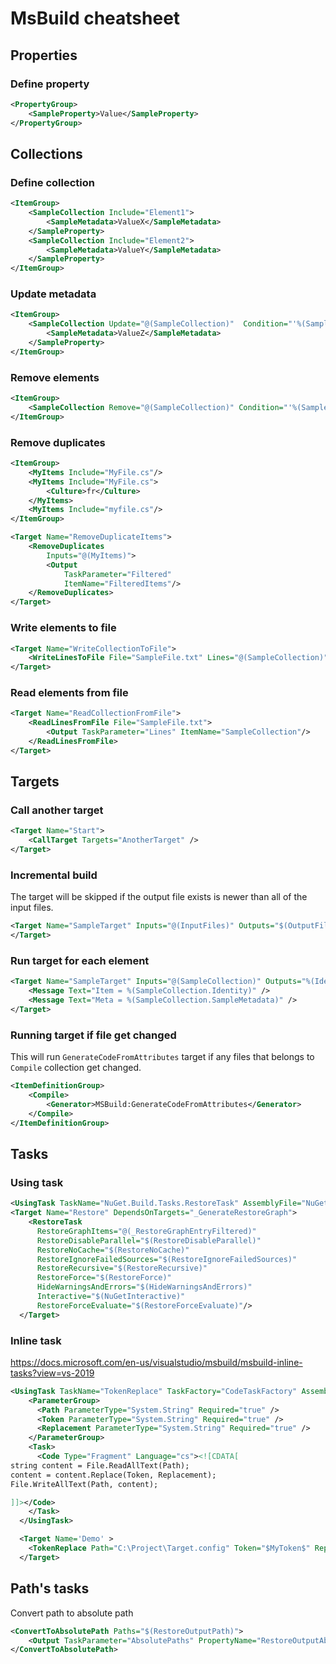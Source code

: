# MsBuild cheatsheet

## Properties

### Define property

```xml
<PropertyGroup>
    <SampleProperty>Value</SampleProperty>
</PropertyGroup>
```

## Collections

### Define collection

```xml
<ItemGroup>
    <SampleCollection Include="Element1">
        <SampleMetadata>ValueX</SampleMetadata>
    </SampleProperty>
    <SampleCollection Include="Element2">
        <SampleMetadata>ValueY</SampleMetadata>
    </SampleProperty>
</ItemGroup>
```

### Update metadata

```xml
<ItemGroup>
    <SampleCollection Update="@(SampleCollection)"  Condition="'%(SampleMetadata)' == 'ValueX'">
        <SampleMetadata>ValueZ</SampleMetadata>
    </SampleProperty>  
</ItemGroup>
```

### Remove elements

```xml
<ItemGroup>
    <SampleCollection Remove="@(SampleCollection)" Condition="'%(SampleMetadata)' == 'ValueX'" />
</ItemGroup>
```

### Remove duplicates

```xml
<ItemGroup>
    <MyItems Include="MyFile.cs"/>
    <MyItems Include="MyFile.cs">
        <Culture>fr</Culture>
    </MyItems>
    <MyItems Include="myfile.cs"/>
</ItemGroup>

<Target Name="RemoveDuplicateItems">
    <RemoveDuplicates
        Inputs="@(MyItems)">
        <Output
            TaskParameter="Filtered"
            ItemName="FilteredItems"/>
    </RemoveDuplicates>
</Target>
```

### Write elements to file

```xml
<Target Name="WriteCollectionToFile">
    <WriteLinesToFile File="SampleFile.txt" Lines="@(SampleCollection)" Overwrite="true" />
</Target>
```

### Read elements from file

```xml
<Target Name="ReadCollectionFromFile">
    <ReadLinesFromFile File="SampleFile.txt">
        <Output TaskParameter="Lines" ItemName="SampleCollection"/>    
    </ReadLinesFromFile>
</Target>
```

## Targets

### Call another target

```xml
<Target Name="Start">
    <CallTarget Targets="AnotherTarget" />
</Target> 
```

### Incremental build

The target will be skipped if the output file exists is newer than all of the input files.

```xml
<Target Name="SampleTarget" Inputs="@(InputFiles)" Outputs="$(OutputFile)">
</Target>
```

### Run target for each element

```xml
<Target Name="SampleTarget" Inputs="@(SampleCollection)" Outputs="%(Identity).Dummy">
    <Message Text="Item = %(SampleCollection.Identity)" />
    <Message Text="Meta = %(SampleCollection.SampleMetadata)" />
</Target>
```

### Running target if file get changed
This will run `GenerateCodeFromAttributes` target if any files that belongs to `Compile` collection get changed.

```xml
<ItemDefinitionGroup>
    <Compile>
        <Generator>MSBuild:GenerateCodeFromAttributes</Generator>
    </Compile>
</ItemDefinitionGroup>
```


## Tasks

### Using task

```xml
<UsingTask TaskName="NuGet.Build.Tasks.RestoreTask" AssemblyFile="NuGet.Build.Tasks.dll" />
<Target Name="Restore" DependsOnTargets="_GenerateRestoreGraph">
    <RestoreTask
      RestoreGraphItems="@(_RestoreGraphEntryFiltered)"
      RestoreDisableParallel="$(RestoreDisableParallel)"
      RestoreNoCache="$(RestoreNoCache)"
      RestoreIgnoreFailedSources="$(RestoreIgnoreFailedSources)"
      RestoreRecursive="$(RestoreRecursive)"
      RestoreForce="$(RestoreForce)"
      HideWarningsAndErrors="$(HideWarningsAndErrors)"
      Interactive="$(NuGetInteractive)"
      RestoreForceEvaluate="$(RestoreForceEvaluate)"/>
  </Target>
```

### Inline task

https://docs.microsoft.com/en-us/visualstudio/msbuild/msbuild-inline-tasks?view=vs-2019

```xml
<UsingTask TaskName="TokenReplace" TaskFactory="CodeTaskFactory" AssemblyFile="$(MSBuildToolsPath)\Microsoft.Build.Tasks.Core.dll">
    <ParameterGroup>
      <Path ParameterType="System.String" Required="true" />
      <Token ParameterType="System.String" Required="true" />
      <Replacement ParameterType="System.String" Required="true" />
    </ParameterGroup>
    <Task>
      <Code Type="Fragment" Language="cs"><![CDATA[
string content = File.ReadAllText(Path);
content = content.Replace(Token, Replacement);
File.WriteAllText(Path, content);

]]></Code>
    </Task>
  </UsingTask>

  <Target Name='Demo' >
    <TokenReplace Path="C:\Project\Target.config" Token="$MyToken$" Replacement="MyValue"/>
  </Target>
```


## Path's tasks

Convert path to absolute path
```xml
<ConvertToAbsolutePath Paths="$(RestoreOutputPath)">
    <Output TaskParameter="AbsolutePaths" PropertyName="RestoreOutputAbsolutePath" />
</ConvertToAbsolutePath>
```

